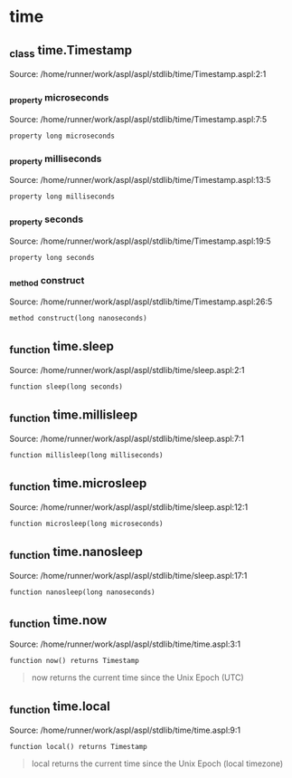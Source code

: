 # time
## <sub>class</sub> time.Timestamp
Source: /home/runner/work/aspl/aspl/stdlib/time/Timestamp.aspl:2:1
### <sub>property</sub> microseconds
Source: /home/runner/work/aspl/aspl/stdlib/time/Timestamp.aspl:7:5
```aspl
property long microseconds
```
### <sub>property</sub> milliseconds
Source: /home/runner/work/aspl/aspl/stdlib/time/Timestamp.aspl:13:5
```aspl
property long milliseconds
```
### <sub>property</sub> seconds
Source: /home/runner/work/aspl/aspl/stdlib/time/Timestamp.aspl:19:5
```aspl
property long seconds
```
### <sub>method</sub> construct
Source: /home/runner/work/aspl/aspl/stdlib/time/Timestamp.aspl:26:5
```aspl
method construct(long nanoseconds)
```

## <sub>function</sub> time.sleep
Source: /home/runner/work/aspl/aspl/stdlib/time/sleep.aspl:2:1
```aspl
function sleep(long seconds)
```

## <sub>function</sub> time.millisleep
Source: /home/runner/work/aspl/aspl/stdlib/time/sleep.aspl:7:1
```aspl
function millisleep(long milliseconds)
```

## <sub>function</sub> time.microsleep
Source: /home/runner/work/aspl/aspl/stdlib/time/sleep.aspl:12:1
```aspl
function microsleep(long microseconds)
```

## <sub>function</sub> time.nanosleep
Source: /home/runner/work/aspl/aspl/stdlib/time/sleep.aspl:17:1
```aspl
function nanosleep(long nanoseconds)
```

## <sub>function</sub> time.now
Source: /home/runner/work/aspl/aspl/stdlib/time/time.aspl:3:1
```aspl
function now() returns Timestamp
```

> now returns the current time since the Unix Epoch (UTC)


## <sub>function</sub> time.local
Source: /home/runner/work/aspl/aspl/stdlib/time/time.aspl:9:1
```aspl
function local() returns Timestamp
```

> local returns the current time since the Unix Epoch (local timezone)